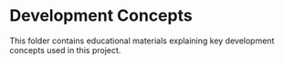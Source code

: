# Development Concepts

This folder contains educational materials explaining key development concepts used in this project.
